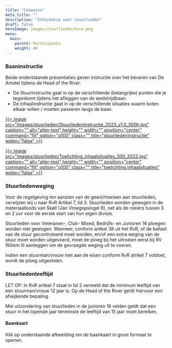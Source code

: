 ```yaml
---
title: "Coxwains"
meta_title: ""
description: "Informatie voor stuurlieden"
draft: false
heroImage: images/stuurlieden/hero.png
menu:
  main:
    parent: Participants
    weight: 40
---
```


### Baaninstructie

Beide onderstaande presentaties geven instructie over het bevaren van De Amstel tijdens de Head of the River.  

* De Stuurinstructie gaat in op de verschillende (belangrijke) punten die je tegenkomt tijdens het afleggen van de wedstrijdbaan. 
* De Inhaalinstructie gaat in op de verschillende situaties waarin boten elkaar willen / moeten passeren langs de baan. 

<div class="grid grid-cols-2 gap-4">

[{{< image src="images/stuurlieden/Stuurliedeninstructie_2023_v1.0_300h.jpg" caption="" alt="alter-text" height="" width="" position="center" command="fill" option="q100" class="" title="stuurliedeninstructie"  webp="false" >}}](/documents/Stuurliedeninstructie_2023_v2.0.pdf)

[{{< image src="images/stuurlieden/Toelichting_inhaalsituaties_300_2022.jpg" caption="" alt="alter-text" height="" width="" position="center" command="fill" option="q100" class="" title="toelichting inhaalsituaties"  webp="false" >}}](/documents/Toelichting_inhaalsituaties_2022.pdf)

</div>

### Stuurliedenweging

Voor de regelgeving ten aanzien van de gewichtseisen aan stuurlieden, verwijzen wij u naar RvR Artikel 7, lid 3.
Stuurlieden worden gewogen in de materiaalloods van Skøll (Jan Vroegopsingel 6), net als de roeiers tussen 3 en 2 uur voor de eerste start van hun eigen divisie.

Stuurlieden voor Veteranen-, Club- Mixed, Bedrijfs- en Junioren 16 ploegen worden niet gewogen.
Wanneer, conform artikel 38 uit het RvR, of de ballast van de stuur gecontroleerd moet worden, en/of een extra weging van de stuur moet worden uitgevoerd, moet de ploeg bij het uitroeien eerst bij RV Willem III aanleggen om de gevraagde weging uit te voeren.

Indien een stuurman/vrouw niet aan de eisen conform RvR atrikel 7 voldoet, wordt de ploeg uitgesloten.

### Stuurliedenleeftijd

LET OP: In RvR artikel 7 staat in lid 2 vermeld dat de minimum leeftijd van een stuurman/vrouw 12 jaar is. Op de Head of the River geldt hiervoor een afwijkende bepaling.

Met uitzondering van stuurlieden in de junioren 16 velden geldt dat een stuur in het lopende jaar tenminste de leeftijd van 15 jaar moet bereiken.

#### Baankaart
Klik op onderstaande afbeelding om de baankaart in groot formaat te openen.
